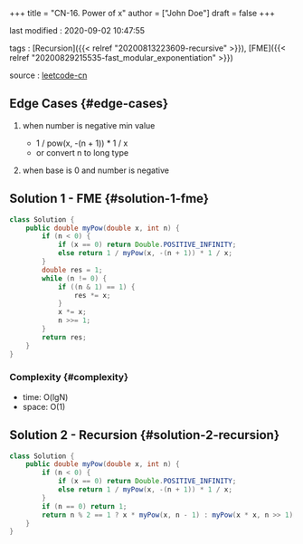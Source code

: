 +++
title = "CN-16. Power of x"
author = ["John Doe"]
draft = false
+++

last modified
: 2020-09-02 10:47:55


tags
: [Recursion]({{< relref "20200813223609-recursive" >}}), [FME]({{< relref "20200829215535-fast_modular_exponentiation" >}})

source
: [leetcode-cn](https://leetcode-cn.com/problems/shu-zhi-de-zheng-shu-ci-fang-lcof/)


## Edge Cases {#edge-cases}

1.  when number is negative min value
    -   1 / pow(x, -(n + 1)) \* 1 / x
    -   or convert n to long type

2.  when base is 0 and number is negative


## Solution 1 - FME {#solution-1-fme}

```java
class Solution {
    public double myPow(double x, int n) {
        if (n < 0) {
            if (x == 0) return Double.POSITIVE_INFINITY;
            else return 1 / myPow(x, -(n + 1)) * 1 / x;
        }
        double res = 1;
        while (n != 0) {
            if ((n & 1) == 1) {
                res *= x;
            }
            x *= x;
            n >>= 1;
        }
        return res;
    }
}
```


### Complexity {#complexity}

-   time: O(lgN)
-   space: O(1)


## Solution 2 - Recursion {#solution-2-recursion}

```java
class Solution {
    public double myPow(double x, int n) {
        if (n < 0) {
            if (x == 0) return Double.POSITIVE_INFINITY;
            else return 1 / myPow(x, -(n + 1)) * 1 / x;
        }
        if (n == 0) return 1;
        return n % 2 == 1 ? x * myPow(x, n - 1) : myPow(x * x, n >> 1);
    }
}
```

